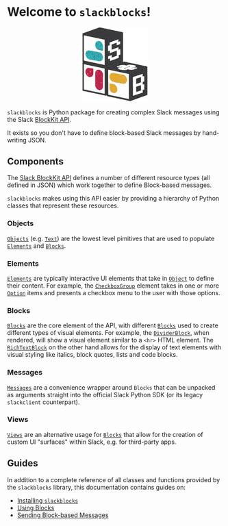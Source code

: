 # Welcome to `slackblocks`!

<p align="center">
  <img width="30%" src="./img/sb.png" />
</p>

`slackblocks` is Python package for creating complex Slack messages 
    using the Slack [BlockKit API](https://api.slack.com/block-kit).

It exists so you don't have to define block-based Slack messages by
    hand-writing JSON.

## Components

The [Slack BlockKit API](https://api.slack.com/block-kit) defines a number of 
    different resource types (all defined in JSON) which work together to 
    define Block-based messages.

`slackblocks` makes using this API easier by providing a hierarchy of Python
    classes that represent these resources.

### Objects
[`Objects`](/slackblocks/latest/reference/objects) (e.g. [`Text`](/slackblocks/latest/reference/objects/#objects.Text)) 
    are the lowest level pimitives that are used to populate 
    [`Elements`](/slackblocks/latest/reference/elements) and [`Blocks`](/slackblocks/latest/reference/blocks).

### Elements
[`Elements`](/slackblocks/latest/reference/elements) are typically interactive UI elements that take
    in [`Object`](/slackblocks/latest/reference/objects) to define their content. For example, the 
    [`CheckboxGroup`](/elements/#elements.CheckboxGroup) element takes in one or
    more [`Option`](/slackblocks/latest/reference/objects/#objects.Option) items and presents a
    checkbox menu to the user with those options.

### Blocks
[`Blocks`](/slackblocks/latest/reference/blocks) are the core element of the API, with different 
    [`Blocks`](/slackblocks/latest/reference/blocks) used to create different types of visual
    elements. For example, the [`DividerBlock`](/slackblocks/latest/reference/blocks/#blocks.DividerBlock), 
    when rendered, will show a visual element similar to a `<hr>` HTML element. The
    [`RichTextBlock`](/slackblocks/latest/reference/blocks/#blocks.RichTextBlock) on the other hand
    allows for the display of text elements with visual styling like italics,
    block quotes, lists and code blocks. 

### Messages
[`Messages`](/slackblocks/latest/reference/messages/) are a convenience wrapper around `Blocks` that
    can be unpacked as arguments straight into the official Slack Python SDK (or
    its legacy `slackclient` counterpart).

### Views
[`Views`](reference/views/) are an alternative usage for [`Blocks`](/slackblocks/latest/reference/blocks)
    that allow for the creation of custom UI "surfaces" within Slack, e.g. for 
    third-party apps.

## Guides
In addition to a complete reference of all classes and functions provided by the 
    `slackblocks` library, this documentation contains guides on:

- [Installing `slackblocks`](usage/installation/)
- [Using Blocks](usage/using_blocks/)
- [Sending Block-based Messages](usage/sending_messages/)